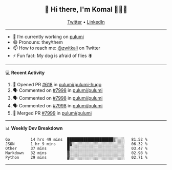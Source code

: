 <h2 align="center"> 👋 Hi there, I'm Komal 🧑🏾‍💻 </h2>
<p align="center">
    <a href="https://twitter.com/zwitkali">Twitter</a> •
    <a href="https://www.linkedin.com/in/komal-ali/">LinkedIn</a>
</p>

--------

- 🔭 I’m currently working on [pulumi](https://github.com/pulumi/pulumi)
- 😄 Pronouns: they/them
- 📫 How to reach me: [@zwitkali](https://twitter.com/zwitkali) on Twitter
- ⚡ Fun fact: My dog is afraid of flies 🪰

--------
💻 **Recent Activity**

<!--START_SECTION:activity-->
1. 💪 Opened PR [#618](https://github.com/pulumi/pulumi-hugo/pull/618) in [pulumi/pulumi-hugo](https://github.com/pulumi/pulumi-hugo)
2. 🗣 Commented on [#7998](https://github.com/pulumi/pulumi/issues/7998) in [pulumi/pulumi](https://github.com/pulumi/pulumi)
3. 🗣 Commented on [#7998](https://github.com/pulumi/pulumi/issues/7998) in [pulumi/pulumi](https://github.com/pulumi/pulumi)
4. 🗣 Commented on [#7998](https://github.com/pulumi/pulumi/issues/7998) in [pulumi/pulumi](https://github.com/pulumi/pulumi)
5. 🎉 Merged PR [#7999](https://github.com/pulumi/pulumi/pull/7999) in [pulumi/pulumi](https://github.com/pulumi/pulumi)
<!--END_SECTION:activity-->

--------

📊 **Weekly Dev Breakdown**
<!--START_SECTION:waka-->
```text
Go         14 hrs 49 mins  ████████████████████▒░░░░   81.52 % 
JSON       1 hr 9 mins     █▓░░░░░░░░░░░░░░░░░░░░░░░   06.32 % 
Other      37 mins         █░░░░░░░░░░░░░░░░░░░░░░░░   03.47 % 
Markdown   32 mins         ▓░░░░░░░░░░░░░░░░░░░░░░░░   02.98 % 
Python     29 mins         ▓░░░░░░░░░░░░░░░░░░░░░░░░   02.71 % 
```
<!--END_SECTION:waka-->

--------